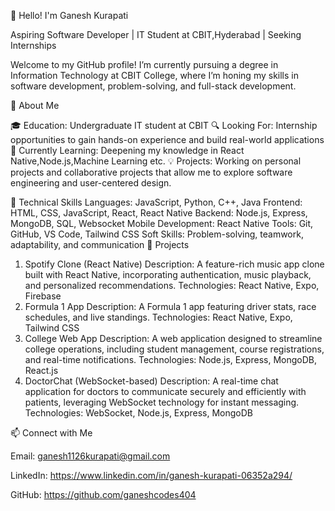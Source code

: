 👋 Hello! I'm Ganesh Kurapati

Aspiring Software Developer | IT Student at CBIT,Hyderabad | Seeking Internships

Welcome to my GitHub profile! I’m currently pursuing a degree in Information Technology at CBIT College, where I’m honing my skills in software development, problem-solving, and full-stack development.

🚀 About Me

🎓 Education: Undergraduate IT student at CBIT 
🔍 Looking For: Internship opportunities to gain hands-on experience and build real-world applications
🌱 Currently Learning: Deepening my knowledge in React Native,Node.js,Machine Learning etc.
💡 Projects: Working on personal projects and collaborative projects that allow me to explore software engineering and user-centered design.

💼 Technical Skills
Languages: JavaScript, Python, C++, Java
Frontend: HTML, CSS, JavaScript, React, React Native
Backend: Node.js, Express, MongoDB, SQL, Websocket
Mobile Development: React Native
Tools: Git, GitHub, VS Code, Tailwind CSS
Soft Skills: Problem-solving, teamwork, adaptability, and communication
📌 Projects

1. Spotify Clone (React Native)
Description: A feature-rich music app clone built with React Native, incorporating authentication, music playback, and personalized recommendations.
Technologies: React Native, Expo, Firebase
2. Formula 1 App
Description: A Formula 1 app featuring driver stats, race schedules, and live standings.
Technologies: React Native, Expo, Tailwind CSS
3. College Web App
Description: A web application designed to streamline college operations, including student management, course registrations, and real-time notifications.
Technologies:  Node.js, Express, MongoDB, React.js
4. DoctorChat (WebSocket-based)
Description: A real-time chat application for doctors to communicate securely and efficiently with patients, leveraging WebSocket technology for instant messaging.
Technologies: WebSocket, Node.js, Express, MongoDB

📫 Connect with Me

Email: ganesh1126kurapati@gmail.com

LinkedIn: https://www.linkedin.com/in/ganesh-kurapati-06352a294/

GitHub: https://github.com/ganeshcodes404


<!---
ganesh-codes404/ganesh-codes404 is a ✨ special ✨ repository because its `README.md` (this file) appears on your GitHub profile.
You can click the Preview link to take a look at your changes.
--->
